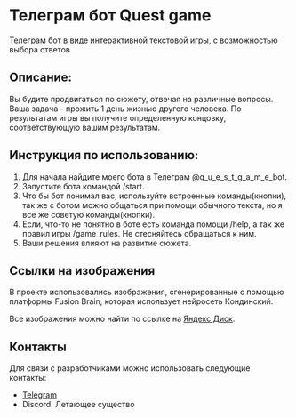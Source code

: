 # Телеграм бот Quest game

Телеграм бот в виде интерактивной текстовой игры, с возможностью выбора ответов 

## Описание:

Вы будите продвигаться по сюжету, отвечая на различные вопросы.
Ваша задача - прожить 1 день жизнью другого человека.
По результатам игры вы получите определенную концовку, соответствующую вашим результатам. 

## Инструкция по использованию:

1. Для начала найдите моего бота в Телеграм  @q_u_e_s_t_g_a_m_e_bot.
2. Запустите бота командой /start.
3. Что бы бот понимал вас, используйте встроенные команды(кнопки), 
   так же с ботом можно общаться при помощи обычного текста, но я все же советую команды(кнопки).
4. Если, что-то не понятно в боте есть команда помощи /help, а так же правил игры /game_rules. 
   Не стесняйтесь обращаться к ним.
5. Ваши решения влияют на развитие сюжета.

## Ссылки на изображения

В проекте использовались изображения, сгенерированные c помощью платформы Fusion Brain,
которая использует нейросеть Кондинский.

Все изображения можно найти по ссылке на [Яндекс.Диск]().

## Контакты

Для связи с разработчиками можно использовать следующие контакты:

- [Telegram](https://t.me/flying_creature)
- Discord: Летающее существо
